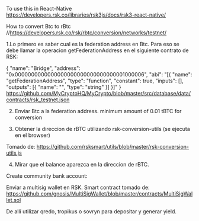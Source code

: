 To use this in React-Native
https://developers.rsk.co/libraries/rsk3js/docs/rsk3-react-native/

How to convert Btc to rBtc //https://developers.rsk.co/rsk/rbtc/conversion/networks/testnet/

1.Lo primero es saber cual es la federation address en Btc. Para eso se debe llamar la operacion getFederationAddress en el siguiente contrato de RSK:

{
   "name": "Bridge",
  "address": "0x0000000000000000000000000000000001000006",
  "abi": "[{ \"name\": \"getFederationAddress\", \"type\": \"function\", \"constant\": true, \"inputs\": [], \"outputs\": [{ \"name\": \"\", \"type\": \"string\" }] }]"
 }
https://github.com/MyCryptoHQ/MyCrypto/blob/master/src/database/data/contracts/rsk_testnet.json

2. Enviar Btc a la federation address. minimum amount of 0.01 tBTC for conversion

3. Obtener la direccion de rBTC utilizando rsk-conversion-utils (se ejecuta en el browser)

Tomado de: https://github.com/rsksmart/utils/blob/master/rsk-conversion-utils.js

4. Mirar que el balance aparezca en la direccion de rBTC.


Create community bank account:

Enviar a multisig wallet en RSK. Smart contract tomado de: https://github.com/gnosis/MultiSigWallet/blob/master/contracts/MultiSigWallet.sol

De allí utilizar qredo, tropikus o sovryn para depositar y generar yield.
